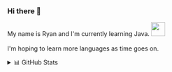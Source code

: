 ### Hi there 👋

My name is Ryan and I'm currently learning Java. <img  height="32" width="32" style="color:red" src="https://cdn.jsdelivr.net/npm/simple-icons@v4/icons/java.svg" />
<br> </br>
I'm hoping to learn more languages as time goes on.

<!--<img height="32" width="32" src="https://unpkg.com/simple-icons@v4/icons/youtube.svg" /> -->

<!-- 
<details>
  <summary> 🤹 Recent Activites 🗻</summary>
  
   <!--START_SECTION:waka-->
   <!--END_SECTION:waka--> 
 
</details>

<details>
  <summary> 📊 GitHub Stats </summary>
  <img align="left" alt="rarcher18's Github Stats" src="https://github-readme-stat-seven.vercel.app/api?username=rarcher18&show_icons=true&hide_border=true" />
</details>


